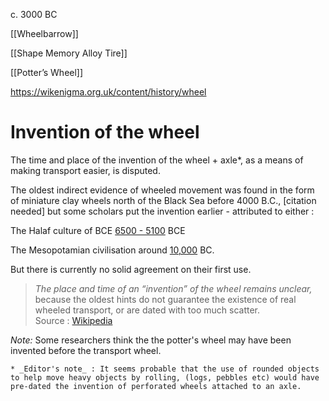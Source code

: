 c. 3000 BC

[[Wheelbarrow]]

[[Shape Memory Alloy Tire]]


[[Potter’s Wheel]]


https://wikenigma.org.uk/content/history/wheel

# Invention of the wheel

The time and place of the invention of the wheel + axle*, as a means of making transport easier, is disputed.

The oldest indirect evidence of wheeled movement was found in the form of miniature clay wheels north of the Black Sea before 4000 B.C., [citation needed] but some scholars put the invention earlier - attributed to either :

The Halaf culture of BCE [6500 - 5100](https://en.wikipedia.org/wiki/Tell_Halaf "https://en.wikipedia.org/wiki/Tell_Halaf") BCE

The Mesopotamian civilisation around [10,000](https://en.wikipedia.org/wiki/Mesopotamia "https://en.wikipedia.org/wiki/Mesopotamia") BC.

But there is currently no solid agreement on their first use.

> _The place and time of an “invention” of the wheel remains unclear,_ because the oldest hints do not guarantee the existence of real wheeled transport, or are dated with too much scatter.  
> Source : [Wikipedia](https://en.wikipedia.org/wiki/Wheel#History "https://en.wikipedia.org/wiki/Wheel#History")

_Note:_ Some researchers think the the potter's wheel may have been invented before the transport wheel.

`* _Editor's note_ : It seems probable that the use of rounded objects to help move heavy objects by rolling, (logs, pebbles etc) would have pre-dated the invention of perforated wheels attached to an axle.`